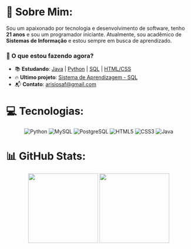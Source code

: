 # 👋 Sobre Mim:
Sou um apaixonado por tecnologia e desenvolvimento de software,  tenho **21 anos** e sou um programador iniciante. Atualmente, sou acadêmico de **Sistemas de Informação** e estou sempre em busca de aprendizado.  

### 🚀 O que estou fazendo agora?
- 📚 **Estudando**:  [Java](https://github.com/arisioandradee/java) | [Python](https://github.com/arisioandradee/python-avancado) | [SQL](https://github.com/arisioandradee/sql-avancado) | [HTML/CSS](https://github.com/arisioandradee/html-css)
- 🔥 **Ultimo projeto**: [Sistema de Aprendizagem - SQL](https://github.com/arisioandradee/sistema-aprendizagem)
- 📬 **Contato**: arisiosaf@gmail.com  

# 💻 Tecnologias:
<div align="center">
  <img src="https://img.shields.io/badge/python-3670A0?style=for-the-badge&logo=python&logoColor=ffdd54" alt="Python"/>
  <img src="https://img.shields.io/badge/mysql-4479A1.svg?style=for-the-badge&logo=mysql&logoColor=white" alt="MySQL"/>
  <img src="https://img.shields.io/badge/postgres-%23316192.svg?style=for-the-badge&logo=postgresql&logoColor=white" alt="PostgreSQL"/>
  <img src="https://img.shields.io/badge/html5-%23E34F26.svg?style=for-the-badge&logo=html5&logoColor=white" alt="HTML5"/>
  <img src="https://img.shields.io/badge/css3-%231572B6.svg?style=for-the-badge&logo=css3&logoColor=white" alt="CSS3"/>
  <img src="https://img.shields.io/badge/java-%23ED8B00.svg?style=for-the-badge&logo=openjdk&logoColor=white" alt="Java"/>
</div>


# 📊 GitHub Stats:
<div align="center">
  <img src="https://github-readme-stats.vercel.app/api?username=arisioandradee&theme=shadow_green&hide_border=false&include_all_commits=true&count_private=false" height="190px">
  <img src="https://github-readme-stats.vercel.app/api/top-langs/?username=arisioandradee&theme=shadow_green&hide_border=false&include_all_commits=true&count_private=false&layout=compact" height="190px">
</div>

<!--✨ *Desenvolvido com 💙 por [Arisio Andrade](https://github.com/arisioandradee)*-->

